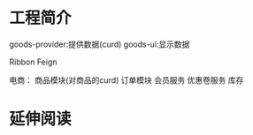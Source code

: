 # 工程简介

goods-provider:提供数据(curd)
goods-ui:显示数据

Ribbon Feign

电商：
      商品模块(对商品的curd)
      订单模块
      会员服务
      优惠卷服务
      库存

# 延伸阅读

